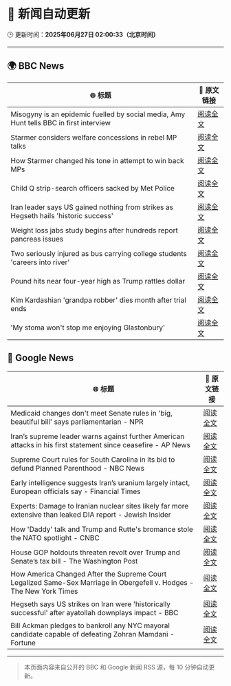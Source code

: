 # 🧠 新闻自动更新

🕒 更新时间：**2025年06月27日 02:00:33（北京时间）**

---

## 🌍 BBC News

| 🌐 标题 | 🔗 原文链接 |
|--------|-------------|
| Misogyny is an epidemic fuelled by social media, Amy Hunt tells BBC in first interview | [阅读全文](https://www.bbc.com/news/articles/c8d64z4rl5ro) |
| Starmer considers welfare concessions in rebel MP talks | [阅读全文](https://www.bbc.com/news/articles/c8731w0d8yvo) |
| How Starmer changed his tone in attempt to win back MPs | [阅读全文](https://www.bbc.com/news/articles/cwyxgrpvjxro) |
| Child Q strip-search officers sacked by Met Police | [阅读全文](https://www.bbc.com/news/articles/ce8zyjdj067o) |
| Iran leader says US gained nothing from strikes as Hegseth hails 'historic success' | [阅读全文](https://www.bbc.com/news/articles/cdjxy039ln8o) |
| Weight loss jabs study begins after hundreds report pancreas issues | [阅读全文](https://www.bbc.com/news/articles/c4ged0r1n3wo) |
| Two seriously injured as bus carrying college students 'careers into river' | [阅读全文](https://www.bbc.com/news/articles/cedgl45wqy4o) |
| Pound hits near four-year high as Trump rattles dollar | [阅读全文](https://www.bbc.com/news/articles/cjrlyve8dq8o) |
| Kim Kardashian 'grandpa robber' dies month after trial ends | [阅读全文](https://www.bbc.com/news/articles/cy0wdr75kwdo) |
| 'My stoma won't stop me enjoying Glastonbury' | [阅读全文](https://www.bbc.com/news/articles/cly2nepg88ro) |

## 📰 Google News

| 🌐 标题 | 🔗 原文链接 |
|--------|-------------|
| Medicaid changes don't meet Senate rules in 'big, beautiful bill' says parliamentarian - NPR | [阅读全文](https://news.google.com/rss/articles/CBMivwFBVV95cUxOX2xzakViRVNqeWliMGNxdDFKbW5JVXlQSU5XZ2toX19fWnJOc2R5Uk9rWktnbXhxZ0tjdHNsOEF4bkkwSllGMmR0M0lFWHRUVUZDY01DZENqaVl2MU42UU5FVFd1N05ZTzE1YVJFb29KVUpBY05FRlRZckNteHBYclk0WU1rMDItY3MwNllqMGpuN0t6X21RQlhjUVVieENZaHdxNF9TS1pPdEFvVDRpT01PcExXXzA5bjlFRDdpOA?oc=5) |
| Iran’s supreme leader warns against further American attacks in his first statement since ceasefire - AP News | [阅读全文](https://news.google.com/rss/articles/CBMimgFBVV95cUxPazNFcFM2QTNmQzZtcmszWmVla0lha1E1UjM5LVBVY0FwMDJSSnRGM09pQk9LRTd2Tk4wX0RmV1k5aFJuRUJ5eHhJSlM0VVNNZkRob2Y2R1E1UGJ4MDBFVHd2TFViYk91M1NGallEWjR6R1dNUkxMR2ZqZjhxRk1xYzZvVnB1Yl9XbzlFZVRiMkNXUWk2S180b1Bn?oc=5) |
| Supreme Court rules for South Carolina in its bid to defund Planned Parenthood - NBC News | [阅读全文](https://news.google.com/rss/articles/CBMivwFBVV95cUxOM0tYSlVIOHYxbFh5Wml2LURPU0V4MUIyREFUSnd4VTgxVHBZRnpRakhIanRmMjBtM2xqU0tJTDZhMTlmU0RvWk8zNWFPSV9DOUkxdmxPS0pLTF9JWXVxMlBqNTlkejRNeEY5ai1laUVyRHhzQzlzYXd3Mml4MkpmRzN1VE4yaWlUSTF3bF8yQTlzQ3d5b1ZxSzduQ2wzY0hVUkU3Z3A3eE1XeVlIbnBoTW9yMTNjSXB0emhxaTY4TdIBVkFVX3lxTE1tUzRpQWt5dklGVndoQUFuRHlrM1hZMGdwVTQtNHN2c2xnNHZ5TWFIS1BCOGRPa2NON09HVHB4VndXUmJMR2pxZHR0djR0V0t4N19aeVRB?oc=5) |
| Early intelligence suggests Iran’s uranium largely intact, European officials say - Financial Times | [阅读全文](https://news.google.com/rss/articles/CBMicEFVX3lxTE45X3RwT0psN1NMYjR3Y19aUlVmSnFPRmRCN2xyT0NWdmF5VThvMm12LWNPa2lDcFA2SzJTZGlSUUxrV0c0SXMtUkk0S1Y2WndQWTdscHlQVmkwZkxvVmlXSkV0Uzc5aTM3NFhnVTZTVTA?oc=5) |
| Experts: Damage to Iranian nuclear sites likely far more extensive than leaked DIA report - Jewish Insider | [阅读全文](https://news.google.com/rss/articles/CBMiqAFBVV95cUxOTU1GYVk1eWNYTGJxWm1ESFRKd2VlSV9yUDZFaXlLUFJBZjhhR0ktR1hLWS1GUWJlYVZDbnFqOEVHemRlODY2VlNzQXRpaGNDQlRvSDhRZk1ZeUEzR0R3cmgwUVpoMGNRV2lTV19PeGUwVzNHNmpLalhlNmdUaThHdEQwNTFfRHg1RS1lQ1BSM3ZXcHo4STJIeWFnaHRJSERWMWVlblBzTEY?oc=5) |
| How 'Daddy' talk and Trump and Rutte's bromance stole the NATO spotlight - CNBC | [阅读全文](https://news.google.com/rss/articles/CBMiowFBVV95cUxQWXJ4WnhySDZwWWtpUU9oM3hEU0steEYyNDVNcjUwa09pOXFZWTY3SnB3RDlTY0pSellIeWJvc00yOXhzN1VtaDJWSi1HUFdjV01SOW1rZk9EUlBYNE5FRUhoNFRGQTRHRHdUM1hPaUxPWWY2NkJFZTM5M2hkMWxlWGFQN3JUVFRFV3RFUWFDVXhuNk1wLUxCZXFpMHplaWJHNU000gGoAUFVX3lxTE1PazRrWlFYYTlGZkFmTmZXWGxYLXZ2YXFOM0RzVnM3S2tvMnVkS3M0U25iZE05SnhWT3FJeUJJa3pQUTlHb3ZCQUt1OGJBVTlKUHNPVWxVLVJaWk1rbFctdXlnVXZhSURNQkNvd0h0dE1NV0NjYkxiNnRUbUQzRnEtQ2lFV055MEVubWVCNzFLVW1ockpBQTZ0blYxSmpoaUl2WHBxVkJYNA?oc=5) |
| House GOP holdouts threaten revolt over Trump and Senate’s tax bill - The Washington Post | [阅读全文](https://news.google.com/rss/articles/CBMijwFBVV95cUxOeTZuVENoTlF2eFJQeDBSRy1KODhOazlDUF93VFMwVDZtWjRsY1lzSm1UdlBncVF2ZUNZN3NRWWFyZUY2NmNOTkMxQUd1aWdVSHVweUFOc1llWnV0cm55WkJmczB0UFMyaWhVY3dPN05WWHZ4b0d3R01tTWVCUXZfMU9FR01oUTRPQk1BTVZyYw?oc=5) |
| How America Changed After the Supreme Court Legalized Same-Sex Marriage in Obergefell v. Hodges - The New York Times | [阅读全文](https://news.google.com/rss/articles/CBMimgFBVV95cUxPTDU4VjhWbEtyRG42UFlTUktrXzM1bHNBdUhHeXhRaU5CZjU1c3BHXzNWSVlDR3oxZk92VjJzbjFjbDNFUG96RExTUlU3dlJhS1hBeWk4QjBiYnZwWUs0akhGUV9IZEpXQjZpUjVIanZOYlBTRWc5WHJpOG5jLVM3TDdQYkxxRzZxb09jUkZfdDVTVTNlNVRwYjRR?oc=5) |
| Hegseth says US strikes on Iran were 'historically successful' after ayatollah downplays impact - BBC | [阅读全文](https://news.google.com/rss/articles/CBMiVEFVX3lxTFBqNldkTXprbUI2dTN6UzA1NFk4bEd3WjVJQTVzdnRxOFNXV0JHanhVWFkwUkdVRWw1emFtUzQ2VFlxalZycC16TlNUUWUxcExrWlk5Tw?oc=5) |
| Bill Ackman pledges to bankroll any NYC mayoral candidate capable of defeating Zohran Mamdani - Fortune | [阅读全文](https://news.google.com/rss/articles/CBMinAFBVV95cUxNblE3bFBPcGdaUWxRRTZnYnpsMTdTeWFEVGMyS1BPWlE5cUYwdnpuTDFmLWwxSExfRWR4bnpwN3ZTRjFiRTUyeTFTS0ZpLXBUbnpQU1NIa2JmaW1EdUxJR3ZQUXFMdHRMS3FxTTlGREpLQ0REY0NDNVNLb1Nxa3RsQUppM1lZWnBKb0g3YnNXckJxQ3NfZndKQlpVSmc?oc=5) |

---
> 本页面内容来自公开的 BBC 和 Google 新闻 RSS 源，每 10 分钟自动更新。
